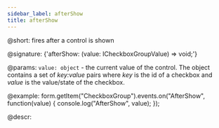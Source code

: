 ```yaml
---
sidebar_label: afterShow
title: afterShow
---          
```


@short: fires after a control is shown

@signature: {'afterShow: (value: ICheckboxGroupValue) => void;'}
 
@params:
`value: object` - the current value of the control. The object contains a set of <i>key:value</i> pairs where <i>key</i> is the id of a checkbox and <i>value</i> is the value/state of the checkbox.

@example:
form.getItem("CheckboxGroup").events.on("AfterShow", function(value) {
    console.log("AfterShow", value);
});

@descr:
